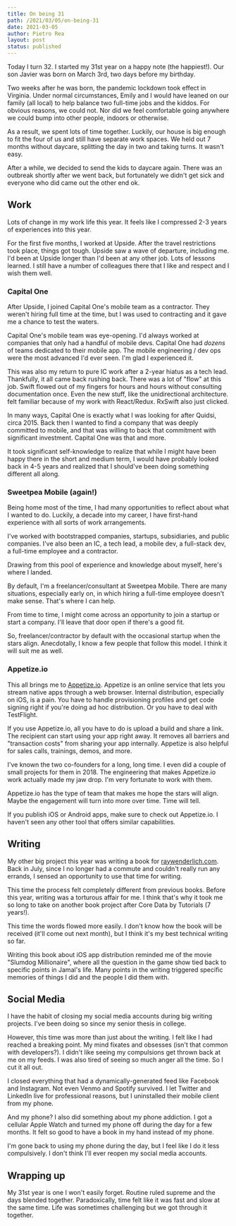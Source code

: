 ```yaml
---
title: On being 31
path: /2021/03/05/on-being-31 
date: 2021-03-05
author: Pietro Rea
layout: post
status: published
---
```


Today I turn 32. I started my 31st year on a happy note (the happiest!). Our son Javier was born on March 3rd, two days before my birthday.  

Two weeks after he was born, the pandemic lockdown took effect in Virginia. Under normal circumstances, Emily and I would have leaned on our family (all local) to help balance two full-time jobs and the kiddos. For obvious reasons, we could not. Nor did we feel comfortable going anywhere we could bump into other people, indoors or otherwise. 

As a result, we spent lots of time together. Luckily, our house is big enough to fit the four of us and still have separate work spaces. We held out 7 months without daycare, splitting the day in two and taking turns. It wasn't easy. 

After a while, we decided to send the kids to daycare again. There was an outbreak shortly after we went back, but fortunately we didn't get sick and everyone who did came out the other end ok. 

## Work

Lots of change in my work life this year. It feels like I compressed 2-3 years of experiences into this year. 

For the first five months, I worked at Upside. After the travel restrictions took place, things got tough. Upside saw a wave of departure, including me. I'd been at Upside longer than I'd been at any other job. Lots of lessons learned. I still have a number of colleagues there that I like and respect and I wish them well.

### Capital One

After Upside, I joined Capital One's mobile team as a contractor. They weren't hiring full time at the time, but I was used to contracting and it gave me a chance to test the waters.

Capital One's mobile team was eye-opening. I'd always worked at companies that only had a handful of mobile devs. Capital One had _dozens_ of teams dedicated to their mobile app. The mobile engineering / dev ops were the most advanced I'd ever seen. I'm glad I experienced it.

This was also my return to pure IC work after a 2-year hiatus as a tech lead. Thankfully, it all came back rushing back. There was a lot of "flow" at this job. Swift flowed out of my fingers for hours and hours without consulting documentation once. Even the new stuff, like the unidirectional architecture. felt familiar because of my work with React/Redux. RxSwift also just clicked.

In many ways, Capital One is exactly what I was looking for after Quidsi, circa 2015. Back then I wanted to find a company that was deeply committed to mobile, and that was willing to back that commitment with significant investment. Capital One was that and more.  

It took significant self-knowledge to realize that while I might have been happy there in the short and medium term, I would have probably looked back in 4-5 years and realized that I should've been doing something different all along. 

### Sweetpea Mobile (again!)

Being home most of the time, I had many opportunities to reflect about what I wanted to do. Luckily, a decade into my career, I have first-hand experience with all sorts of work arrangements. 

I've worked with bootstrapped companies, startups, subsidiaries, and public companies. I've also been an IC, a tech lead, a mobile dev, a full-stack dev, a full-time employee and a contractor. 

Drawing from this pool of experience and knowledge about myself, here's where I landed.

By default, I'm a freelancer/consultant at Sweetpea Mobile. There are many situations, especially early on, in which hiring a full-time employee doesn't make sense. That's where I can help. 

From time to time, I might come across an opportunity to join a startup or start a company. I'll leave that door open if there's a good fit. 

So, freelancer/contractor by default with the occasional startup when the stars align. Anecdotally, I know a few people that follow this model. I think it will suit me as well.

### Appetize.io

This all brings me to [Appetize.io](https://appetize.io). Appetize is an online service that lets you stream native apps through a web browser. Internal distribution, especially on iOS, is a pain. You have to handle provisioning profiles and get code signing right if you're doing ad hoc distribution. Or you have to deal with TestFlight.

If you use Appetize.io, all you have to do is upload a build and share a link. The recipient can start using your app right away. It removes all barriers and "transaction costs" from sharing your app internally. Appetize is also helpful for sales calls, trainings, demos, and more.

I've known the two co-founders for a long, long time. I even did a couple of small projects for them in 2018. The engineering that makes Appetize.io work actually made my jaw drop. I'm very fortunate to work with them. 

Appetize.io has the type of team that makes me hope the stars will align. Maybe the engagement will turn into more over time. Time will tell. 

If you publish iOS or Android apps, make sure to check out Appetize.io. I haven't seen any other tool that offers similar capabilities.

## Writing

My other big project this year was writing a book for [raywenderlich.com](https://raywenderlich.com). Back in July, since I no longer had a commute and couldn't really run any errands, I sensed an opportunity to use that time for writing.

This time the process felt completely different from previous books. Before this year, writing was a torturous affair for me. I think that's why it took me so long to take on another book project after Core Data by Tutorials (7 years!).

This time the words flowed more easily. I don't know how the book will be received (it'll come out next month), but I think it's my best technical writing so far.

Writing this book about iOS app distribution reminded me of the movie "Slumdog Millionaire", where all the question in the game show tied back to specific points in Jamal's life. Many points in the writing triggered specific memories of things I did and the people I did them with.

## Social Media

I have the habit of closing my social media accounts during big writing projects. I've been doing so since my senior thesis in college. 

However, this time was more than just about the writing. I felt like I had reached a breaking point. My mind fixates and obsesses (isn't that common with developers?). I didn't like seeing my compulsions get thrown back at me on my feeds. I was also tired of seeing so much anger all the time. So I cut it all out. 

I closed everything that had a dynamically-generated feed like Facebook and Instagram. Not even Venmo and Spotify survived. I let Twitter and LinkedIn live for professional reasons, but I uninstalled their mobile client from my phone. 

And my phone? I also did something about my phone addiction. I got a cellular Apple Watch and turned my phone off during the day for a few months. It felt so good to have a book in my hand instead of my phone. 

I'm gone back to using my phone during the day, but I feel like I do it less compulsively. I don't think I'll ever reopen my social media accounts.

## Wrapping up

My 31st year is one I won't easily forget. Routine ruled supreme and the days blended together. Paradoxically, time felt like it was fast and slow at the same time. Life was sometimes challenging but we got through it together. 